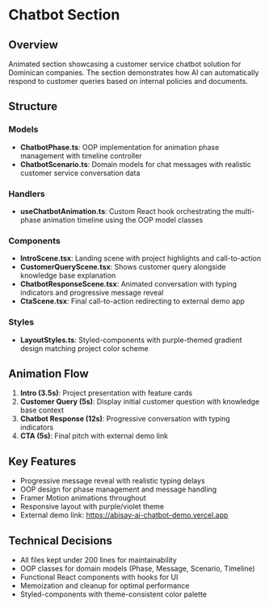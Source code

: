 # Chatbot Section

## Overview
Animated section showcasing a customer service chatbot solution for Dominican companies. The section demonstrates how AI can automatically respond to customer queries based on internal policies and documents.

## Structure

### Models
- **ChatbotPhase.ts**: OOP implementation for animation phase management with timeline controller
- **ChatbotScenario.ts**: Domain models for chat messages with realistic customer service conversation data

### Handlers
- **useChatbotAnimation.ts**: Custom React hook orchestrating the multi-phase animation timeline using the OOP model classes

### Components
- **IntroScene.tsx**: Landing scene with project highlights and call-to-action
- **CustomerQueryScene.tsx**: Shows customer query alongside knowledge base explanation
- **ChatbotResponseScene.tsx**: Animated conversation with typing indicators and progressive message reveal
- **CtaScene.tsx**: Final call-to-action redirecting to external demo app

### Styles
- **LayoutStyles.ts**: Styled-components with purple-themed gradient design matching project color scheme

## Animation Flow
1. **Intro (3.5s)**: Project presentation with feature cards
2. **Customer Query (5s)**: Display initial customer question with knowledge base context
3. **Chatbot Response (12s)**: Progressive conversation with typing indicators
4. **CTA (5s)**: Final pitch with external demo link

## Key Features
- Progressive message reveal with realistic typing delays
- OOP design for phase management and message handling
- Framer Motion animations throughout
- Responsive layout with purple/violet theme
- External demo link: https://abisay-ai-chatbot-demo.vercel.app

## Technical Decisions
- All files kept under 200 lines for maintainability
- OOP classes for domain models (Phase, Message, Scenario, Timeline)
- Functional React components with hooks for UI
- Memoization and cleanup for optimal performance
- Styled-components with theme-consistent color palette
